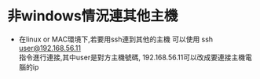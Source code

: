 # 非windows情況連其他主機
* 在linux or MAC環境下,若要用ssh連到其他的主機
  可以使用 ssh user@192.168.56.11  
  指令進行連接,其中user是對方主機號碼,
  192.168.56.11可以改成要連接主機電腦的ip
